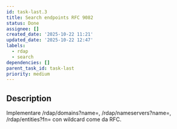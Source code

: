 ```yaml
---
id: task-last.3
title: Search endpoints RFC 9082
status: Done
assignee: []
created_date: '2025-10-22 11:21'
updated_date: '2025-10-22 12:47'
labels:
  - rdap
  - search
dependencies: []
parent_task_id: task-last
priority: medium
---
```


## Description

<!-- SECTION:DESCRIPTION:BEGIN -->
Implementare /rdap/domains?name=, /rdap/nameservers?name=, /rdap/entities?fn= con wildcard come da RFC.
<!-- SECTION:DESCRIPTION:END -->
